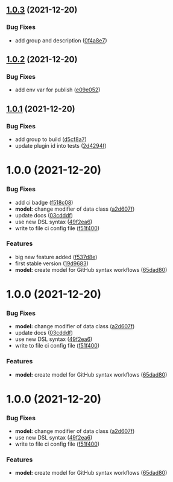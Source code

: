 ## [1.0.3](https://github.com/nicolasfara/gradle-github-actions/compare/1.0.2...1.0.3) (2021-12-20)


### Bug Fixes

* add group and description ([0f4a8e7](https://github.com/nicolasfara/gradle-github-actions/commit/0f4a8e7b31cb0b8f958c2857d73197220c0a10c2))

## [1.0.2](https://github.com/nicolasfara/gradle-github-actions/compare/1.0.1...1.0.2) (2021-12-20)


### Bug Fixes

* add env var for publish ([e09e052](https://github.com/nicolasfara/gradle-github-actions/commit/e09e052cf8c934f9a5f0d60175cd453d542734ad))

## [1.0.1](https://github.com/nicolasfara/gradle-github-actions/compare/1.0.0...1.0.1) (2021-12-20)


### Bug Fixes

* add group to build ([d5cf8a7](https://github.com/nicolasfara/gradle-github-actions/commit/d5cf8a74765d29ab1aae9f292e5058c8e5b13089))
* update plugin id into tests ([2d4294f](https://github.com/nicolasfara/gradle-github-actions/commit/2d4294fc6e80721d01b82c1d1904cdebd786f373))

# 1.0.0 (2021-12-20)


### Bug Fixes

* add ci badge ([f518c08](https://github.com/nicolasfara/gradle-github-actions/commit/f518c088ae408808cd9c2438ccd545646a059f56))
* **model:** change modifier of data class ([a2d607f](https://github.com/nicolasfara/gradle-github-actions/commit/a2d607fd5aa7e1f6269a143adece9304c0aa6edf))
* update docs ([03cdddf](https://github.com/nicolasfara/gradle-github-actions/commit/03cdddfbd82b92558d6fc5c6e4b6d5cc0292159f))
* use new DSL syntax ([49f2ea6](https://github.com/nicolasfara/gradle-github-actions/commit/49f2ea610df52c3cbb082d7cd51c2a96e538c0d5))
* write to file ci config file ([f51f400](https://github.com/nicolasfara/gradle-github-actions/commit/f51f400526fece7e7ef5ab80a8057fa1dc67e789))


### Features

* big new feature added ([f537d8e](https://github.com/nicolasfara/gradle-github-actions/commit/f537d8ec15e4a274a2ed7f8f92646226cb6307ba))
* first stable version ([19d9683](https://github.com/nicolasfara/gradle-github-actions/commit/19d96839c267ef8a4e5edfc50850511de9cf1f88))
* **model:** create model for GitHub syntax workflows ([65dad80](https://github.com/nicolasfara/gradle-github-actions/commit/65dad80541c52fa4b8ad24e8492ea201c456eb2a))

# 1.0.0 (2021-12-20)


### Bug Fixes

* **model:** change modifier of data class ([a2d607f](https://github.com/nicolasfara/gradle-github-actions/commit/a2d607fd5aa7e1f6269a143adece9304c0aa6edf))
* update docs ([03cdddf](https://github.com/nicolasfara/gradle-github-actions/commit/03cdddfbd82b92558d6fc5c6e4b6d5cc0292159f))
* use new DSL syntax ([49f2ea6](https://github.com/nicolasfara/gradle-github-actions/commit/49f2ea610df52c3cbb082d7cd51c2a96e538c0d5))
* write to file ci config file ([f51f400](https://github.com/nicolasfara/gradle-github-actions/commit/f51f400526fece7e7ef5ab80a8057fa1dc67e789))


### Features

* **model:** create model for GitHub syntax workflows ([65dad80](https://github.com/nicolasfara/gradle-github-actions/commit/65dad80541c52fa4b8ad24e8492ea201c456eb2a))

# 1.0.0 (2021-12-20)


### Bug Fixes

* **model:** change modifier of data class ([a2d607f](https://github.com/nicolasfara/gradle-github-actions/commit/a2d607fd5aa7e1f6269a143adece9304c0aa6edf))
* use new DSL syntax ([49f2ea6](https://github.com/nicolasfara/gradle-github-actions/commit/49f2ea610df52c3cbb082d7cd51c2a96e538c0d5))
* write to file ci config file ([f51f400](https://github.com/nicolasfara/gradle-github-actions/commit/f51f400526fece7e7ef5ab80a8057fa1dc67e789))


### Features

* **model:** create model for GitHub syntax workflows ([65dad80](https://github.com/nicolasfara/gradle-github-actions/commit/65dad80541c52fa4b8ad24e8492ea201c456eb2a))
